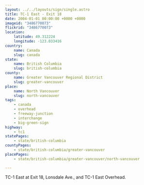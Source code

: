 ```yaml
---
layout: ../../layouts/sign/single.astro
title: TC-1 East - Exit 18
date: 2004-01-01 00:00:00 +0000 +0000
imageid: "3486770073"
flickrid: "3486770073"
location:
    latitude: 49.312224
    longitude: -123.033416
country:
    name: Canada
    slug: canada
state:
    name: British Columbia
    slug: british-columbia
county:
    name: Greater Vancouver Regional District
    slug: greater-vancouver
place:
    name: North Vancouver
    slug: north-vancouver
tags:
    - canada
    - overhead
    - freeway-junction
    - interchange
    - big-green-sign
highway:
    - tc1
statePages:
    - state/british-columbia
countyPages:
    - state/british-columbia/greater-vancouver
placePages:
    - state/british-columbia/greater-vancouver/north-vancouver

---
```

TC-1 East at Exit 18, Lonsdale Ave., and TC-1 East Overhead.